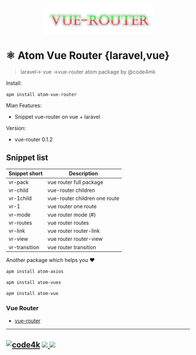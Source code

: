 

<p align="center" ><img src="settings/vue-router.jpg"></p>

# ⚛️ Atom Vue Router {laravel,vue}

> laravel-> vue ->vue-router atom package by @code4mk

Install:
```ssh
apm install atom-vue-router
```

Mian Features:

  - Snippet vue-router on vue + laravel


Version:

  - vue-router 0.1.2


## Snippet list
|Snippet short| Description|
|----|-----------|
|vr-pack  | vue router full package|
|vr-child | vue-router children |
|vr-1child  | vue-router children one route |
|vr-1 | vue router one route |
|vr-mode| vue router mode (#)|
|vr-routes | vue router routes |
|vr-link | vue router router-link |
|vr-view | vue router router-view |
|vr-transition | vue router transition |


Another package which helps you ❤️

```ssh
apm install atom-axios
```

```ssh
apm install atom-vuex
```

```ssh
apm install atom-vue
```

### Vue Router

* [vue-router](https://router.vuejs.org/en/)

---
 [![code4k](https://img.shields.io/badge/Powered-By-blue.svg)]()
 <a href="https://hellolaravel.org" ><img src="https://img.shields.io/badge/Hello-Laravel-red.svg" >
 <a href="https://twitter.com/code4mk" ><img src="https://img.shields.io/badge/%40-code4mk-brightgreen.svg" >
---
